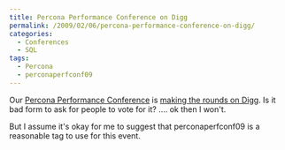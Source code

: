 ```yaml
---
title: Percona Performance Conference on Digg
permalink: /2009/02/06/percona-performance-conference-on-digg/
categories:
  - Conferences
  - SQL
tags:
  - Percona
  - perconaperfconf09
---
```

Our [Percona Performance Conference][1] is [making the rounds on Digg][2]. Is it bad form to ask for people to vote for it? &#8230;. ok then I won't.

But I assume it's okay for me to suggest that perconaperfconf09 is a reasonable tag to use for this event.

 [1]: http://conferences.percona.com/
 [2]: http://digg.com/linux_unix/Percona_Performance_Conference_2009_on_April_22_23
